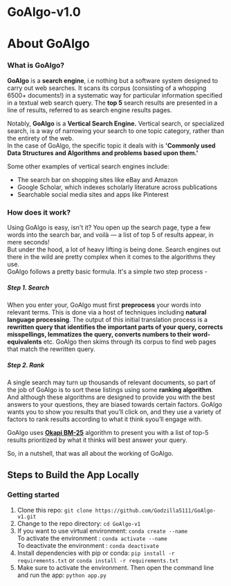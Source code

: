 # GoAlgo-v1.0

**About GoAlgo**
================

  

### What is GoAlgo?

**GoAlgo** is a **search engine**, i.e nothing but a software system designed to carry out web searches. It scans its corpus (consisting of a whopping 6500+ documents!) in a systematic way for particular information specified in a textual web search query. The **top 5** search results are presented in a line of results, referred to as search engine results pages.  

Notably, **GoAlgo** is a **Vertical Search Engine.** Vertical search, or specialized search, is a way of narrowing your search to one topic category, rather than the entirety of the web.  
In the case of GoAlgo, the specific topic it deals with is **'Commonly used Data Structures and Algorithms and problems based upon them.'**

Some other examples of vertical search engines include:

*   The search bar on shopping sites like eBay and Amazon
*   Google Scholar, which indexes scholarly literature across publications
*   Searchable social media sites and apps like Pinterest

### How does it work?

Using GoAlgo is easy, isn't it? You open up the search page, type a few words into the search bar, and voilà — a list of top 5 of results appear, in mere seconds!  
But under the hood, a lot of heavy lifting is being done. Search engines out there in the wild are pretty complex when it comes to the algorithms they use.  
GoAlgo follows a pretty basic formula. It's a simple two step process -

  

##### Step 1. Search

When you enter your, GoAlgo must first **preprocess** your words into relevant terms. This is done via a host of techniques including **natural language processing**. The output of this initial translation process is a **rewritten query that identifies the important parts of your query, corrects misspellings, lemmatizes the query, converts numbers to their word-equivalents** etc. GoAlgo then skims through its corpus to find web pages that match the rewritten query.

  

##### Step 2. Rank

A single search may turn up thousands of relevant documents, so part of the job of GoAlgo is to sort these listings using some **ranking algorithm**. And although these algorithms are designed to provide you with the best answers to your questions, they are biased towards certain factors. GoAlgo wants you to show you results that you’ll click on, and they use a variety of factors to rank results according to what it think syou’ll engage with.

GoAlgo uses [**Okapi BM-25**](https://en.wikipedia.org/wiki/Okapi_BM25) algorithm to present you with a list of top-5 results prioritized by what it thinks will best answer your query.  
  
So, in a nutshell, that was all about the working of GoAlgo.  


## Steps to Build the App Locally

### Getting started
1. Clone this repo: `git clone https://github.com/Godzilla5111/GoAlgo-v1.git` <br>
2. Change to the repo directory: `cd GoAlgo-v1` <br>
3. If you want to use virtual environment: `conda create --name` 
  <br> To activate the environment : `conda activate --name`
  <br> To deactivate the environment : `conda deactivate` <br>
4. Install dependencies with pip or conda: `pip install -r requirements.txt` or `conda install -r requirements.txt` <br>
6. Make sure to activate the environment. Then open the command line and run the app: `python app.py` <br>


